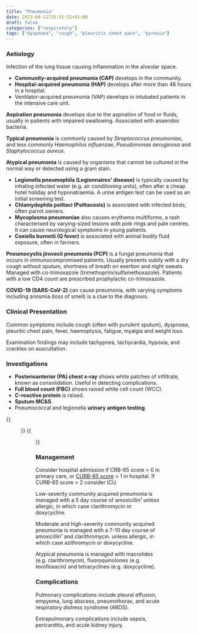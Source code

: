 ```yaml
---
title: "Pneumonia"
date: 2023-08-12T16:51:52+01:00
draft: false
categories: ["respiratory"]
tags: ["dyspnoea", "cough", "pleuritic chest pain", "pyrexia"]
---
```


### Aetiology

Infection of the lung tissue causing inflammation in the alveolar space.
- **Community-acquired pneumonia (CAP)** develops in the community.
- **Hospital-acquired pneumonia (HAP)** develops after more than 48 hours in a hospital.
- Ventilator-acquired pneumonia (VAP) develops in intubated patients in the intensive care unit.

**Aspiration pneumonia** develops due to the aspiration of food or fluids, usually in patients with impaired swallowing. Associated with anaerobic bacteria.

**Typical pneumonia** is commonly caused by _Streptococcus pneumoniae_, and less commonly _Haemophilus influenzae_, _Pseudomonas aeruginosa_ and _Staphylococcus aureus_.

**Atypical pneumonia** is caused by organisms that cannot be cultured in the normal way or detected using a gram stain. 
- **Legionella pneumophila (Legionnaires’ disease)** is typically caused by inhaling infected water (e.g. air conditioning units), often after a cheap hotel holiday and hyponatraemia. A urine antigen test can be used as an initial screening test.
- **Chlamydophila psittaci (Psittacosis)** is associated with infected birds, often parrot owners.
- **Mycoplasma pneumoniae** also causes erythema multiforme, a rash characterised by varying-sized lesions with pink rings and pale centres. It can cause neurological symptoms in young patients.
- **Coxiella burnetii (Q fever)** is associated with animal bodily fluid exposure, often in farmers.

**Pneumocystis jirovecii pneumonia (PCP)** is a fungal pneumonia that occurs in immunocompromised patients. Usually presents subtly with a dry cough without sputum, shortness of breath on exertion and night sweats. Managed with co-trimoxazole (trimethoprim/sulfamethoxazole). Patients with a low CD4 count are prescribed prophylactic co-trimoxazole.

**COVID-19 (SARS-CoV-2)** can cause pneumonia, with varying symptoms including anosmia (loss of smell) is a clue to the diagnosis.

### Clinical Presentation

Common symptoms include cough (often with purulent sputum), dyspnoea, pleuritic chest pain, fever, haemoptysis, fatigue, myalgia and weight loss.

Examination findings may include tachypnea, tachycardia, hypoxia, and crackles on auscultation.

### Investigations

- **Posterioanterior (PA) chest x-ray** shows white patches of infiltrate, known as consolidation. Useful in detecting complications.
- **Full blood count (FBC)** shows raised white cell count (WCC).
- **C-reactive protein** is raised.
- **Sputum MC&S**.
- Pneumococcal and legionella **urinary antigen testing**.

{{<figure class="figure" src="/pneumonia-1.png" caption="Chest X-ray displaying bilateral consolidation with small bilateral pleural effusions indicative of pneumonia.">}}
{{<figure class="figure" src="/pneumonia-2.png" caption="Paediatric chest X-ray displaying right lung consolidation indicative of rounded pneumonia.">}}

### Management

Consider hospital admission if CRB-65 score > 0 in primary care, or [CURB-65 score]("https://www.mdcalc.com/calc/324/curb-65-score-pneumonia-severity") > 1 in hospital. If CURB-65 score > 2 consider ICU.

Low-severity community acquired pneumonia is managed with a 5 day course of amoxicillin¹ unless allergic, in which case clarithromycin or doxycycline.

Moderate and high-severity community acquired pneumonia is managed with a 7-10 day course of amoxicillin¹ and clarithromycin. unless allergic, in which case azithromycin or doxycycline.

Atypical pneumonia is managed with macrolides (e.g. clarithromycin), fluoroquinolones (e.g. levofloxacin) and tetracyclines (e.g. doxycycline).
​
### Complications

Pulmonary complications include pleural effusion, empyema, lung abscess, pneumothorax, and acute respiratory distress syndrome (ARDS).

Extrapulmonary complications include sepsis, pericarditis, and acute kidney injury.

